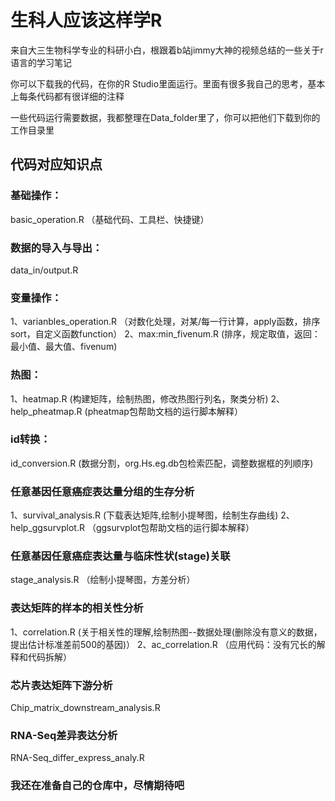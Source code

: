 # 生科人应该这样学R
来自大三生物科学专业的科研小白，根跟着b站jimmy大神的视频总结的一些关于r语言的学习笔记

你可以下载我的代码，在你的R Studio里面运行。里面有很多我自己的思考，基本上每条代码都有很详细的注释

一些代码运行需要数据，我都整理在Data_folder里了，你可以把他们下载到你的工作目录里

## 代码对应知识点
### 基础操作：
basic_operation.R
（基础代码、工具栏、快捷键）

### 数据的导入与导出：
data_in/output.R

### 变量操作：
1、varianbles_operation.R
（对数化处理，对某/每一行计算，apply函数，排序sort，自定义函数function）
2、max:min_fivenum.R
 (排序，规定取值，返回：最小值、最大值、fivenum)

### 热图：
1、heatmap.R
(构建矩阵，绘制热图，修改热图行列名，聚类分析)
2、help_pheatmap.R
(pheatmap包帮助文档的运行脚本解释）

### id转换：
id_conversion.R
(数据分割，org.Hs.eg.db包检索匹配，调整数据框的列顺序)

### 任意基因任意癌症表达量分组的生存分析
1、survival_analysis.R
(下载表达矩阵,绘制小提琴图，绘制生存曲线)
2、help_ggsurvplot.R
（ggsurvplot包帮助文档的运行脚本解释）

### 任意基因任意癌症表达量与临床性状(stage)关联
stage_analysis.R
（绘制小提琴图，方差分析）

### 表达矩阵的样本的相关性分析
1、correlation.R
(关于相关性的理解,绘制热图--数据处理(删除没有意义的数据，提出估计标准差前500的基因)）
2、ac_correlation.R
（应用代码：没有冗长的解释和代码拆解）

### 芯片表达矩阵下游分析
Chip_matrix_downstream_analysis.R

### RNA-Seq差异表达分析
RNA-Seq_differ_express_analy.R

### 我还在准备自己的仓库中，尽情期待吧
